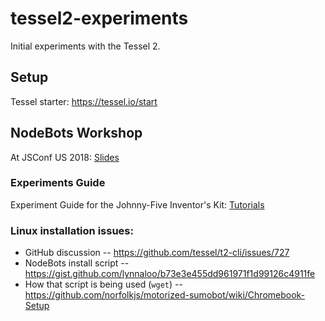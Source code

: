 # tessel2-experiments
Initial experiments with the Tessel 2.

## Setup

Tessel starter: https://tessel.io/start

## NodeBots Workshop

At JSConf US 2018: 
[Slides](https://docs.google.com/presentation/d/1cM9h3GfePA3Lw4_DzbKn5RADVDdD-UYu8DUz9XNQst4/edit?usp=sharing)

### Experiments Guide

Experiment Guide for the Johnny-Five Inventor's Kit: 
[Tutorials](https://learn.sparkfun.com/tutorials/experiment-guide-for-the-johnny-five-inventors-kit)

### Linux installation issues:

- GitHub discussion -- https://github.com/tessel/t2-cli/issues/727
- NodeBots install script -- https://gist.github.com/lynnaloo/b73e3e455dd961971f1d99126c4911fe
- How that script is being used (`wget`) -- https://github.com/norfolkjs/motorized-sumobot/wiki/Chromebook-Setup
